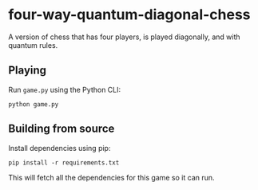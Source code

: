# four-way-quantum-diagonal-chess
A version of chess that has four players, is played diagonally, and with quantum rules.

## Playing
Run `game.py` using the Python CLI:
```
python game.py
```

## Building from source
Install dependencies using pip:
```
pip install -r requirements.txt
```
This will fetch all the dependencies for this game so it can run.